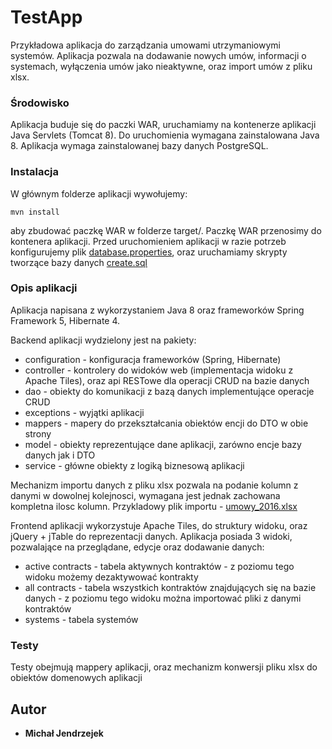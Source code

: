 # TestApp

Przykładowa aplikacja do zarządzania umowami utrzymaniowymi systemów. Aplikacja pozwala na dodawanie nowych umów, informacji o systemach, wyłączenia umów jako nieaktywne, oraz import umów z pliku xlsx.

### Środowisko

Aplikacja buduje się do paczki WAR, uruchamiamy na kontenerze aplikacji Java Servlets (Tomcat 8). Do uruchomienia wymagana zainstalowana Java 8.
Aplikacja wymaga zainstalowanej bazy danych PostgreSQL.

### Instalacja

W głównym folderze aplikacji wywołujemy:
```
mvn install
```
aby zbudować paczkę WAR w folderze target/. Paczkę WAR przenosimy do kontenera aplikacji. Przed uruchomieniem aplikacji w razie potrzeb konfigurujemy plik [database.properties](src/main/resources/database.properties), oraz uruchamiamy skrypty tworzące bazy danych [create.sql](create.sql)

### Opis aplikacji

Aplikacja napisana z wykorzystaniem Java 8 oraz frameworków Spring Framework 5, Hibernate 4.

Backend aplikacji wydzielony jest na pakiety:
* configuration - konfiguracja frameworków (Spring, Hibernate)
* controller - kontrolery do widoków web (implementacja widoku z Apache Tiles), oraz api RESTowe dla operacji CRUD na bazie danych
* dao - obiekty do komunikacji z bazą danych implementujące operacje CRUD
* exceptions - wyjątki aplikacji
* mappers - mapery do przekształcania obiektów encji do DTO w obie strony
* model - obiekty reprezentujące dane aplikacji, zarówno encje bazy danych jak i DTO
* service - główne obiekty z logiką biznesową aplikacji

Mechanizm importu danych z pliku xlsx pozwala na podanie kolumn z danymi w dowolnej kolejnosci, wymagana jest jednak zachowana kompletna ilosc kolumn. Przykladowy plik importu - [umowy_2016.xlsx](src/test/resources/umowy_2016.xlsx)

Frontend aplikacji wykorzystuje Apache Tiles, do struktury widoku, oraz jQuery + jTable do reprezentacji danych. Aplikacja posiada 3 widoki, pozwalające na przeglądane, edycje oraz dodawanie danych:
* active contracts - tabela aktywnych kontraktów - z poziomu tego widoku możemy dezaktywować kontrakty
* all contracts - tabela wszystkich kontraktów znajdujących się na bazie danych - z poziomu tego widoku można importować pliki z danymi kontraktów
* systems - tabela systemów

### Testy

Testy obejmują mappery aplikacji, oraz mechanizm konwersji pliku xlsx do obiektów domenowych aplikacji

## Autor

* **Michał Jendrzejek**